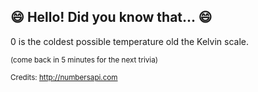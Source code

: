 ## :smile: Hello! Did you know that... :smile:
0 is the coldest possible temperature old the Kelvin scale.

<sup>(come back in 5 minutes for the next trivia)</sup>


<sup>Credits: http://numbersapi.com</sup>
